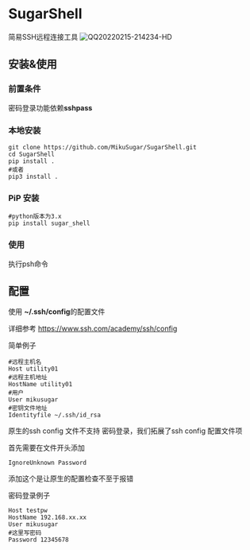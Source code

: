 # SugarShell
简易SSH远程连接工具
![QQ20220215-214234-HD](https://cdn.jsdelivr.net/gh/mikusugar/PictureBed@master/uPic/2022/02/QQ20220215-214234-HD.gif)
## 安装&使用

### 前置条件

密码登录功能依赖**sshpass**

### 本地安装

```shell
git clone https://github.com/MikuSugar/SugarShell.git
cd SugarShell
pip install .
#或者
pip3 install .
```

### PiP 安装

```shell
#python版本为3.x
pip install sugar_shell
```



### 使用

执行psh命令

## 配置

使用 **~/.ssh/config**的配置文件

详细参考 https://www.ssh.com/academy/ssh/config

简单例子

```basic
#远程主机名
Host utility01
#远程主机地址
HostName utility01
#用户
User mikusugar
#密钥文件地址
Identityfile ~/.ssh/id_rsa
```

原生的ssh config 文件不支持 密码登录，我们拓展了ssh config 配置文件项

首先需要在文件开头添加

```basic
IgnoreUnknown Password
```

添加这个是让原生的配置检查不至于报错

密码登录例子

```basic
Host testpw
HostName 192.168.xx.xx
User mikusugar
#这里写密码
Password 12345678
```



